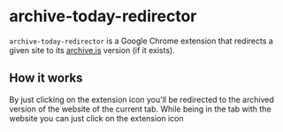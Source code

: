 # archive-today-redirector
`archive-today-redirector` is a Google Chrome extension that redirects a given site to its [archive.is](https://archive.is/) version (if it exists).

## How it works
By just clicking on the extension icon you'll be redirected to the archived version of the website of the current tab.
While being in the tab with the website you can just click on the extension icon 